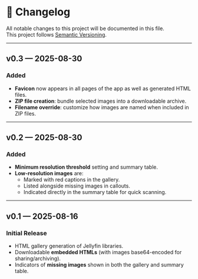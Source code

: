 # 📜 Changelog

All notable changes to this project will be documented in this file.  
This project follows [Semantic Versioning](https://semver.org/).

---

## v0.3 — 2025-08-30
### Added
- **Favicon** now appears in all pages of the app as well as generated HTML files.
- **ZIP file creation**: bundle selected images into a downloadable archive.
- **Filename override**: customize how images are named when included in ZIP files.

---

## v0.2 — 2025-08-30
### Added
- **Minimum resolution threshold** setting and summary table.
- **Low-resolution images** are:
  - Marked with red captions in the gallery.
  - Listed alongside missing images in callouts.
  - Indicated directly in the summary table for quick scanning.

---

## v0.1 — 2025-08-16
### Initial Release
- HTML gallery generation of Jellyfin libraries.
- Downloadable **embedded HTMLs** (with images base64-encoded for sharing/archiving).
- Indicators of **missing images** shown in both the gallery and summary table.
